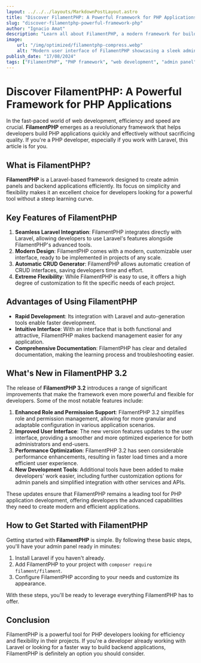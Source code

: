 ```yaml
---
layout: ../../../layouts/MarkdownPostLayout.astro
title: "Discover FilamentPHP: A Powerful Framework for PHP Applications"
slug: "discover-filamentphp-powerful-framework-php"
author: "Ignacio Amat"
description: "Learn all about FilamentPHP, a modern framework for building PHP applications, its key features, and how it can streamline rapid and efficient development."
image:
    url: "/img/optimized/filamentphp-compress.webp"
    alt: "Modern user interface of FilamentPHP showcasing a sleek admin panel."
publish_date: "17/08/2024"
tags: ["FilamentPHP", "PHP framework", "web development", "admin panel", "Laravel"]
---
```

# Discover FilamentPHP: A Powerful Framework for PHP Applications

In the fast-paced world of web development, efficiency and speed are crucial. **FilamentPHP** emerges as a revolutionary framework that helps developers build PHP applications quickly and effectively without sacrificing quality. If you're a PHP developer, especially if you work with Laravel, this article is for you.

## What is FilamentPHP?

**FilamentPHP** is a Laravel-based framework designed to create admin panels and backend applications efficiently. Its focus on simplicity and flexibility makes it an excellent choice for developers looking for a powerful tool without a steep learning curve.

## Key Features of FilamentPHP

1. **Seamless Laravel Integration**: FilamentPHP integrates directly with Laravel, allowing developers to use Laravel's features alongside FilamentPHP's advanced tools.
2. **Modern Design**: FilamentPHP comes with a modern, customizable user interface, ready to be implemented in projects of any scale.
3. **Automatic CRUD Generator**: FilamentPHP allows automatic creation of CRUD interfaces, saving developers time and effort.
4. **Extreme Flexibility**: While FilamentPHP is easy to use, it offers a high degree of customization to fit the specific needs of each project.

## Advantages of Using FilamentPHP

- **Rapid Development**: Its integration with Laravel and auto-generation tools enable faster development.
- **Intuitive Interface**: With an interface that is both functional and attractive, FilamentPHP makes backend management easier for any application.
- **Comprehensive Documentation**: FilamentPHP has clear and detailed documentation, making the learning process and troubleshooting easier.

## What's New in FilamentPHP 3.2

The release of **FilamentPHP 3.2** introduces a range of significant improvements that make the framework even more powerful and flexible for developers. Some of the most notable features include:

1. **Enhanced Role and Permission Support**: FilamentPHP 3.2 simplifies role and permission management, allowing for more granular and adaptable configuration in various application scenarios.
2. **Improved User Interface**: The new version features updates to the user interface, providing a smoother and more optimized experience for both administrators and end-users.
3. **Performance Optimization**: FilamentPHP 3.2 has seen considerable performance enhancements, resulting in faster load times and a more efficient user experience.
4. **New Development Tools**: Additional tools have been added to make developers' work easier, including further customization options for admin panels and simplified integration with other services and APIs.

These updates ensure that FilamentPHP remains a leading tool for PHP application development, offering developers the advanced capabilities they need to create modern and efficient applications.

## How to Get Started with FilamentPHP

Getting started with **FilamentPHP** is simple. By following these basic steps, you'll have your admin panel ready in minutes:

1. Install Laravel if you haven't already.
2. Add FilamentPHP to your project with `composer require filament/filament`.
3. Configure FilamentPHP according to your needs and customize its appearance.

With these steps, you'll be ready to leverage everything FilamentPHP has to offer.

## Conclusion

FilamentPHP is a powerful tool for PHP developers looking for efficiency and flexibility in their projects. If you're a developer already working with Laravel or looking for a faster way to build backend applications, FilamentPHP is definitely an option you should consider.

<style>
    article p + h2 {
    font-size: 1.5em;
    font-weight: bold;
    margin-top: 1.5em;
  }

  article h2 + h1 {
    font-size: 2em;
    font-weight: bold;
    margin-top: 1.5em;
  }

  article img {
        max-width: 100%;
        height: auto;
        display: block;
        margin: 0 auto;
        object-fit: fill;
    }

    article {
        text-wrap: pretty;
    }
    
    article h3 {
    font-weight: bold;
      font-size: 1.5em;
      margin-top: 1.5em;
    }

  article p {
    margin: 10px 0;
    line-height: 1.7;
  }

article ul, article ol {
    list-style-type: circle;
    margin: 10px 0 10px 20px;
}

article li h4 {
    /* add soft light font */
    font-weight: lighter;
    font-style: italic;
}

article blockquote {
    border-left: 4px solid #ddd;
    padding-left: 15px;
    color: #666;
    margin: 20px 0;
    font-style: italic;
}

article p a {
      cursor: pointer;
  display: inline-flex;
  align-items: center;
  padding: 0.5rem 1rem; /* py-2 px-4 */
  font-size: 0.875rem; /* text-sm */
  font-weight: 500; /* font-medium */
  color: #1f2937; /* text-gray-900 */
  background-color: #ffffff; /* bg-white */
  border: 1px solid #e5e7eb; /* border border-gray-200 */
  border-radius: 0.5rem; /* rounded-lg */
  transition: all 0.2s ease-in-out; /* transition */
}

article p a:hover {
    background-color: #f3f4f6; /* hover:bg-gray-100 */
  color: rgba(234, 179, 8, 0.9); /* hover:text-yellow-500/90 */
}

article p a:focus {
    z-index: 10; /* focus:z-10 */
  outline: none; /* focus:outline-none */
  border-color: #e5e7eb; /* focus:ring-gray-200 */
  box-shadow: 0 0 0 2px #e5e7eb; /* focus:ring-2 */
  color:
}